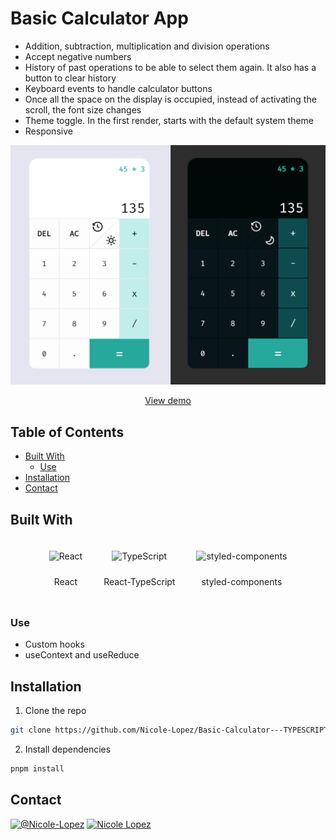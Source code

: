 # Basic Calculator App

- Addition, subtraction, multiplication and division operations
- Accept negative numbers
- History of past operations to be able to select them again. It also has a button to clear history
- Keyboard events to handle calculator buttons
- Once all the space on the display is occupied, instead of activating the scroll, the font size changes
- Theme toggle. In the first render, starts with the default system theme
- Responsive

![screenshot](./src/assets/themes.png)
<p align="center"><a href="https://nicole-lopez.github.io/Basic-Calculator---TYPESCRIPT/">View demo</a></p>

## Table of Contents
- [Built With](#built-with)
	- [Use](#use)
- [Installation](#installation)
- [Contact](#contact)


## Built With
<div align="center">  
<span style="margin: 10px; display:inline-block">
<img style="margin: 10px" src="https://profilinator.rishav.dev/skills-assets/react-original-wordmark.svg" alt="React" height="50" /></a>  
<p>React</p>
</span>

<span style="margin: 10px; display:inline-block">
<img style="margin: 10px" src="https://profilinator.rishav.dev/skills-assets/typescript-original.svg" alt="TypeScript" height="50" /></a>  
<p>React-TypeScript</p>
</span>

<span style="margin: 10px; display:inline-block">
<img style="margin: 10px" src="https://profilinator.rishav.dev/skills-assets/styled-components.png" alt="styled-components" height="50" /></a>  
<p>styled-components</p>
</span>
</div>

### Use
- Custom hooks 
- useContext and useReduce



## Installation
1. Clone the repo

```sh
git clone https://github.com/Nicole-Lopez/Basic-Calculator---TYPESCRIPT.git
```

2. Install dependencies

```sh
pnpm install
```


## Contact

[![@Nicole-Lopez](https://img.shields.io/badge/github-%2324292e.svg?&style=for-the-badge&logo=github&logoColor=white "I have more projects :)")](https://github.com/Nicole-Lopez)
[![Nicole Lopez](https://img.shields.io/badge/linkedin-%231E77B5.svg?&style=for-the-badge&logo=linkedin&logoColor=white "linkedin")](www.linkedin.com/in/nicole-lopez-877878212/)
